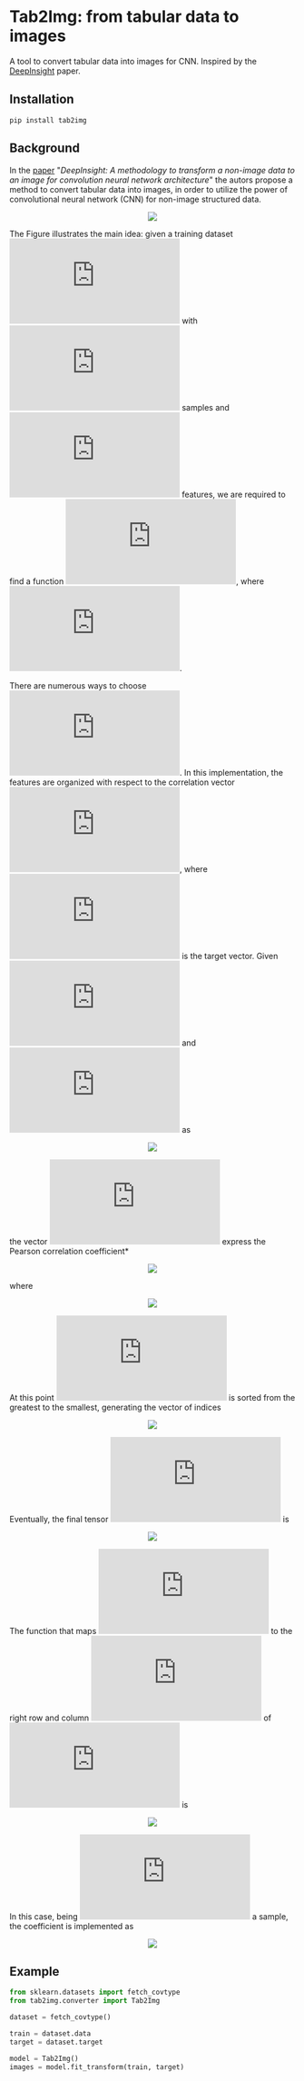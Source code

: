 # Tab2Img: from tabular data to images
A tool to convert tabular data into images for CNN. Inspired by the [DeepInsight](https://www.nature.com/articles/s41598-019-47765-6) paper.

## Installation 
```
pip install tab2img
```

## Background

In the [paper](https://www.nature.com/articles/s41598-019-47765-6) "*DeepInsight: A methodology to transform a non-image data to an image for convolution neural network architecture*" the autors propose  a method to convert tabular data into images, in order to utilize the power of convolutional neural network (CNN) for non-image structured data.

<p align="center">
  <img src="https://github.com/nicomignoni/tab2img/blob/master/docs/feature_mapping.png"/>
</p>

The Figure illustrates the main idea: given a training dataset ![equation](https://latex.codecogs.com/gif.latex?X%20%5Cin%20%5Cmathbb%7BR%7D%5E%7Bm%5Ctimes%20n%7D) with ![equation](https://latex.codecogs.com/gif.latex?m) samples and ![equation](https://latex.codecogs.com/gif.latex?n) features, we are required to find a function ![equation](https://latex.codecogs.com/gif.latex?M%20%3A%20%5Cmathbb%7BR%7D%5E%7Bm%5Ctimes%20n%7D%20%5Crightarrow%20%5Cmathbb%7BR%7D%5E%7Bm%5Ctimes%20d%20%5Ctimes%20d%7D), where ![equation](https://latex.codecogs.com/gif.latex?d%20%3D%20%5Clceil%20%5Csqrt%7Bn%7D%5Crceil). 

There are numerous ways to choose ![equation](https://latex.codecogs.com/gif.latex?M). In this implementation, the features are organized with respect to the correlation vector ![equation](https://latex.codecogs.com/gif.latex?%5Crho%28X%2C%20Y%29), where ![equation](https://latex.codecogs.com/gif.latex?Y%20%5Cin%20%5Cmathbb%7BR%7D%5E%7B1%20%5Ctimes%20m%7D) is the target vector.
Given ![equation](https://latex.codecogs.com/gif.latex?X) and ![equation](https://latex.codecogs.com/gif.latex?Y) as

<div align="center"><img src="https://latex.codecogs.com/gif.latex?%5Cbegin%7Balign*%7D%20X%20%3D%20%5Cbegin%7Bpmatrix%7D%20x%5E%7B%281%29%7D_1%20%26%20%5Ccdots%20%26%20x%5E%7B%281%29%7D_n%20%5C%5C%20%5Cvdots%20%26%20%5Cddots%20%26%20%5Cvdots%20%5C%5C%20x%5E%7B%28m%29%7D_1%20%26%20%5Ccdots%20%26%20x%5E%7B%28m%29%7D_n%20%5Cend%7Bpmatrix%7D%2C%20%5Cquad%20Y%20%3D%5Cbegin%7Bpmatrix%7D%20y_1%20%5C%5C%20%5Cvdots%20%5C%5C%20y_m%20%5Cend%7Bpmatrix%7D%20%5Cend%7Balign*%7D"></div>

 the vector ![equation](https://latex.codecogs.com/gif.latex?%5Crho%28X%2C%20Y%29%20%3D%20%28%5Crho_1%2C%20...%2C%20%5Crho_n%29) express the Pearson correlation coefficient*
 
<div align="center"><img src="https://latex.codecogs.com/gif.latex?%5Crho%20%3D%20%5Cfrac%7B%5Ctext%7Bcov%7D%28x%2C%20y%29%7D%7B%5Csigma%28x%29%5Csigma%28y%29%7D"></div>

where 

<div align="center"><img src="https://latex.codecogs.com/gif.latex?%5Crho_i%20%3D%20%5Crho%28X_i%2C%20Y%29%2C%20%5Cquad%20X_i%20%3D%20%5Cbegin%7Bpmatrix%7D%20x%5E%7B%281%29%7D_i%20%5C%5C%20%5Cvdots%20%5C%5C%20x%5E%7B%28m%29%7D_i%20%5Cend%7Bpmatrix%7D"></div>

At this point ![equation](https://latex.codecogs.com/gif.latex?%5Crho%28X%2C%20Y%29) is sorted from the greatest to the smallest, generating the vector of indices 

<div align="center"><img src="https://latex.codecogs.com/gif.latex?%5Cbold%7BJ%7D%20%3D%20%28J_k%20%5C%20%3A%20%5C%20%5Crho%28X_%7BJ_k%7D%29%20%5Cgeq%20%5Crho%28X_%7BJ_%7Bk-1%7D%7D%29%2C%20k%20%5Cin%20%5C%5B1%2C%20...%2C%20n%5D%29"></div>

Eventually, the final tensor ![equation](https://latex.codecogs.com/gif.latex?M) is

<div align="center"><img src="https://latex.codecogs.com/gif.latex?M%20%3D%20%5Cbegin%7Bpmatrix%7D%20X_%7BJ_1%7D%20%26%20X_%7BJ_2%7D%20%26%20X_%7BJ_5%7D%20%26%20%5Ccdots%20%5C%5C%20X_%7BJ_3%7D%20%26%20X_%7BJ_4%7D%20%26%20X_%7BJ_7%7D%20%26%20%5Ccdots%20%5C%5C%20X_%7BJ_6%7D%20%26%20X_%7BJ_8%7D%20%26%20X_%7BJ_9%7D%20%26%20%5Ccdots%20%5C%5C%20%5Cvdots%20%26%20%5Cvdots%20%26%20%5Cvdots%20%26%20%5Cddots%20%5Cend%7B%7D"></div>

The function that maps ![equation](https://latex.codecogs.com/gif.latex?J_k) to the right row and column ![equation](https://latex.codecogs.com/gif.latex?%28r%2C%20c%29_k) of ![equation](https://latex.codecogs.com/gif.latex?M) is 

<div align="center"><img src="https://latex.codecogs.com/gif.latex?%28r%2C%20c%29_%20k%20%3D%20%5Cbegin%7Bcases%7D%20%28%5Csqrt%7Bk%7D%2C%20%5Csqrt%7Bk%7D%29%20%26%20%5Ctext%7Bif%7D%20%5Csqrt%7Bk%7D%20%5Cin%20%5Cmathbb%7BN%7D%20%5C%5C%20%28%5Clceil%5Csqrt%7Bk%7D%5Crceil%2C%20%5Clceil%5Csqrt%7Bk%7D%5Crceil%20-%20%5Cfrac%7B1%7D%7B2%7D%28%5Clceil%5Csqrt%7Bk%7D%5Crceil%5E2%20-%20k%29%29%20%26%20%5Ctext%7Bif%7D%20%5Csqrt%7Bk%7D%20%5Cnotin%20%5Cmathbb%7BN%7D%20%5C%20%5Ctext%7Band%7D%20%5C%20%5Clceil%5Csqrt%7Bk%7D%5Crceil%5E2%20-%20k%20%3D%200%20%5Cmod%7B2%7D%20%5C%5C%20%28%5Clceil%5Csqrt%7Bk%7D%5Crceil%20-%20%5Cfrac%7B1%7D%7B2%7D%28%5Clceil%5Csqrt%7Bk%7D%5Crceil%5E2%20-%20k%29%2C%20%5Clceil%5Csqrt%7Bk%7D%5Crceil%29%20%26%20%5Ctext%7Bif%7D%20%5Csqrt%7Bk%7D%20%5Cnotin%20%5Cmathbb%7BN%7D%20%5C%20%5Ctext%7Band%7D%20%5C%20%5Clceil%5Csqrt%7Bk%7D%5Crceil%5E2%20-%20k%20%5Cneq%200%20%5Cmod%7B2%7D%20%5Cend%7Bcases%7D"></div>


In this case, being ![equation](https://latex.codecogs.com/gif.latex?X) a sample, the coefficient is implemented as 

<div align="center"><img src="https://latex.codecogs.com/gif.latex?%5Cbegin%7Balign*%7D%20%5Crho%28x%2Cy%29%20%3D%20%5Cfrac%20%7B%5Csum%20_%7Bi%3D1%7D%5E%7Bn%7D%28x_%7Bi%7D-%7B%5Cbar%20%7Bx%7D%7D%29%28y_%7Bi%7D-%7B%5Cbar%20%7By%7D%7D%29%7D%7B%7B%5Csqrt%20%7B%5Csum%20_%7Bi%3D1%7D%5E%7Bn%7D%28x_%7Bi%7D-%7B%5Cbar%20%7Bx%7D%7D%29%5E%7B2%7D%7D%7D%7B%5Csqrt%20%7B%5Csum%20_%7Bi%3D1%7D%5E%7Bn%7D%28y_%7Bi%7D-%7B%5Cbar%20%7By%7D%7D%29%5E%7B2%7D%7D%7D%7D%20%5Cend%7Balign*%7D"></div>

## Example

```python
from sklearn.datasets import fetch_covtype
from tab2img.converter import Tab2Img

dataset = fetch_covtype()

train = dataset.data
target = dataset.target

model = Tab2Img()
images = model.fit_transform(train, target)
```

